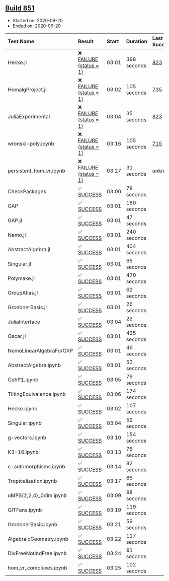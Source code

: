 ## [Build 851](https://oscarci.mathematik.uni-kl.de/job/oscar-stable/851/)

* Started on: 2020-09-20
* Ended on: 2020-09-20

| Test Name    | Result | Start | Duration | Last Success | First Failure |
|:-------------|:-------|:------|:---------|:-------------|:--------------|
| Hecke.jl | ❌ [FAILURE (status = 1)](https://oscarci.mathematik.uni-kl.de/job/oscar-stable/851/artifact/logs/build-851/Hecke.jl.log) | 03:01 | 398 seconds | [823](https://oscarci.mathematik.uni-kl.de/job/oscar-stable/823/) | [824](https://oscarci.mathematik.uni-kl.de/job/oscar-stable/824/) |
| HomalgProject.jl | ❌ [FAILURE (status = 1)](https://oscarci.mathematik.uni-kl.de/job/oscar-stable/851/artifact/logs/build-851/HomalgProject.jl.log) | 03:02 | 105 seconds | [735](https://oscarci.mathematik.uni-kl.de/job/oscar-stable/735/) | [736](https://oscarci.mathematik.uni-kl.de/job/oscar-stable/736/) |
| JuliaExperimental | ❌ [FAILURE (status = 1)](https://oscarci.mathematik.uni-kl.de/job/oscar-stable/851/artifact/logs/build-851/JuliaExperimental.log) | 03:04 | 35 seconds | [823](https://oscarci.mathematik.uni-kl.de/job/oscar-stable/823/) | [824](https://oscarci.mathematik.uni-kl.de/job/oscar-stable/824/) |
| wronski-poly.ipynb | ❌ [FAILURE (status = 1)](https://oscarci.mathematik.uni-kl.de/job/oscar-stable/851/artifact/logs/build-851/wronski-poly.ipynb.log) | 03:16 | 105 seconds | [715](https://oscarci.mathematik.uni-kl.de/job/oscar-stable/715/) | [716](https://oscarci.mathematik.uni-kl.de/job/oscar-stable/716/) |
| persistent_hom_vr.ipynb | ❌ [FAILURE (status = 1)](https://oscarci.mathematik.uni-kl.de/job/oscar-stable/851/artifact/logs/build-851/persistent_hom_vr.ipynb.log) | 03:27 | 31 seconds | unknown | unknown |
| CheckPackages | ✅ [SUCCESS](https://oscarci.mathematik.uni-kl.de/job/oscar-stable/851/artifact/logs/build-851/CheckPackages.log) | 03:00 | 78 seconds |  |  |
| GAP | ✅ [SUCCESS](https://oscarci.mathematik.uni-kl.de/job/oscar-stable/851/artifact/logs/build-851/GAP.log) | 03:01 | 180 seconds |  |  |
| GAP.jl | ✅ [SUCCESS](https://oscarci.mathematik.uni-kl.de/job/oscar-stable/851/artifact/logs/build-851/GAP.jl.log) | 03:01 | 47 seconds |  |  |
| Nemo.jl | ✅ [SUCCESS](https://oscarci.mathematik.uni-kl.de/job/oscar-stable/851/artifact/logs/build-851/Nemo.jl.log) | 03:01 | 240 seconds |  |  |
| AbstractAlgebra.jl | ✅ [SUCCESS](https://oscarci.mathematik.uni-kl.de/job/oscar-stable/851/artifact/logs/build-851/AbstractAlgebra.jl.log) | 03:01 | 404 seconds |  |  |
| Singular.jl | ✅ [SUCCESS](https://oscarci.mathematik.uni-kl.de/job/oscar-stable/851/artifact/logs/build-851/Singular.jl.log) | 03:01 | 65 seconds |  |  |
| Polymake.jl | ✅ [SUCCESS](https://oscarci.mathematik.uni-kl.de/job/oscar-stable/851/artifact/logs/build-851/Polymake.jl.log) | 03:01 | 470 seconds |  |  |
| GroupAtlas.jl | ✅ [SUCCESS](https://oscarci.mathematik.uni-kl.de/job/oscar-stable/851/artifact/logs/build-851/GroupAtlas.jl.log) | 03:01 | 62 seconds |  |  |
| GroebnerBasis.jl | ✅ [SUCCESS](https://oscarci.mathematik.uni-kl.de/job/oscar-stable/851/artifact/logs/build-851/GroebnerBasis.jl.log) | 03:01 | 26 seconds |  |  |
| JuliaInterface | ✅ [SUCCESS](https://oscarci.mathematik.uni-kl.de/job/oscar-stable/851/artifact/logs/build-851/JuliaInterface.log) | 03:04 | 22 seconds |  |  |
| Oscar.jl | ✅ [SUCCESS](https://oscarci.mathematik.uni-kl.de/job/oscar-stable/851/artifact/logs/build-851/Oscar.jl.log) | 03:01 | 435 seconds |  |  |
| NemoLinearAlgebraForCAP | ✅ [SUCCESS](https://oscarci.mathematik.uni-kl.de/job/oscar-stable/851/artifact/logs/build-851/NemoLinearAlgebraForCAP.log) | 03:01 | 46 seconds |  |  |
| AbstractAlgebra.ipynb | ✅ [SUCCESS](https://oscarci.mathematik.uni-kl.de/job/oscar-stable/851/artifact/logs/build-851/AbstractAlgebra.ipynb.log) | 03:01 | 53 seconds |  |  |
| CohP1.ipynb | ✅ [SUCCESS](https://oscarci.mathematik.uni-kl.de/job/oscar-stable/851/artifact/logs/build-851/CohP1.ipynb.log) | 03:05 | 79 seconds |  |  |
| TiltingEquivalence.ipynb | ✅ [SUCCESS](https://oscarci.mathematik.uni-kl.de/job/oscar-stable/851/artifact/logs/build-851/TiltingEquivalence.ipynb.log) | 03:06 | 174 seconds |  |  |
| Hecke.ipynb | ✅ [SUCCESS](https://oscarci.mathematik.uni-kl.de/job/oscar-stable/851/artifact/logs/build-851/Hecke.ipynb.log) | 03:02 | 107 seconds |  |  |
| Singular.ipynb | ✅ [SUCCESS](https://oscarci.mathematik.uni-kl.de/job/oscar-stable/851/artifact/logs/build-851/Singular.ipynb.log) | 03:04 | 52 seconds |  |  |
| g-vectors.ipynb | ✅ [SUCCESS](https://oscarci.mathematik.uni-kl.de/job/oscar-stable/851/artifact/logs/build-851/g-vectors.ipynb.log) | 03:10 | 154 seconds |  |  |
| K3-16.ipynb | ✅ [SUCCESS](https://oscarci.mathematik.uni-kl.de/job/oscar-stable/851/artifact/logs/build-851/K3-16.ipynb.log) | 03:13 | 76 seconds |  |  |
| c-automorphisms.ipynb | ✅ [SUCCESS](https://oscarci.mathematik.uni-kl.de/job/oscar-stable/851/artifact/logs/build-851/c-automorphisms.ipynb.log) | 03:14 | 82 seconds |  |  |
| Tropicalization.ipynb | ✅ [SUCCESS](https://oscarci.mathematik.uni-kl.de/job/oscar-stable/851/artifact/logs/build-851/Tropicalization.ipynb.log) | 03:17 | 85 seconds |  |  |
| uMPS(2,2,4)_0dim.ipynb | ✅ [SUCCESS](https://oscarci.mathematik.uni-kl.de/job/oscar-stable/851/artifact/logs/build-851/uMPS-2-2-4-_0dim.ipynb.log) | 03:09 | 98 seconds |  |  |
| GITFans.ipynb | ✅ [SUCCESS](https://oscarci.mathematik.uni-kl.de/job/oscar-stable/851/artifact/logs/build-851/GITFans.ipynb.log) | 03:19 | 119 seconds |  |  |
| GroebnerBasis.ipynb | ✅ [SUCCESS](https://oscarci.mathematik.uni-kl.de/job/oscar-stable/851/artifact/logs/build-851/GroebnerBasis.ipynb.log) | 03:21 | 59 seconds |  |  |
| AlgebraicGeometry.ipynb | ✅ [SUCCESS](https://oscarci.mathematik.uni-kl.de/job/oscar-stable/851/artifact/logs/build-851/AlgebraicGeometry.ipynb.log) | 03:22 | 117 seconds |  |  |
| DivFreeNotIndFree.ipynb | ✅ [SUCCESS](https://oscarci.mathematik.uni-kl.de/job/oscar-stable/851/artifact/logs/build-851/DivFreeNotIndFree.ipynb.log) | 03:24 | 91 seconds |  |  |
| hom_vr_complexes.ipynb | ✅ [SUCCESS](https://oscarci.mathematik.uni-kl.de/job/oscar-stable/851/artifact/logs/build-851/hom_vr_complexes.ipynb.log) | 03:25 | 102 seconds |  |  |
